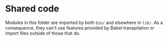 # Shared code

Modules in this folder are imported by both `bin/` and elsewhere in `lib/`. As a consequence, they can't use features provided by Babel transpilation or import files outside of those that do.
